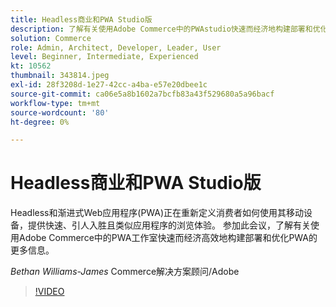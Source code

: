 ```yaml
---
title: Headless商业和PWA Studio版
description: 了解有关使用Adobe Commerce中的PWAstudio快速而经济地构建部署和优化PWA的更多信息
solution: Commerce
role: Admin, Architect, Developer, Leader, User
level: Beginner, Intermediate, Experienced
kt: 10562
thumbnail: 343814.jpeg
exl-id: 28f3208d-1e27-42cc-a4ba-e57e20dbee1c
source-git-commit: ca06e5a8b1602a7bcfb83a43f529680a5a96bacf
workflow-type: tm+mt
source-wordcount: '80'
ht-degree: 0%

---
```


# Headless商业和PWA Studio版

Headless和渐进式Web应用程序(PWA)正在重新定义消费者如何使用其移动设备，提供快速、引人入胜且类似应用程序的浏览体验。 参加此会议，了解有关使用Adobe Commerce中的PWA工作室快速而经济高效地构建部署和优化PWA的更多信息。

*Bethan Williams-James* Commerce解决方案顾问/Adobe

>[!VIDEO](https://video.tv.adobe.com/v/343814/?quality=12&learn=on)
